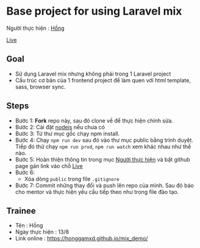 # Base project for using Laravel mix 

Người thực hiện : [Hồng](https://github.com/honggamxd)

[Live](https://honggamxd.github.io/mix_demo/)

## Goal

- Sử dụng Laravel mix nhưng không phải trong 1 Laravel project
- Cấu trúc cơ bản của 1 frontend project để làm quen với html template, sass,
browser sync.

## Steps

- Bước 1: **Fork** repo này, sau đó clone về để thực hiện chỉnh sửa.
- Bước 2: Cài đặt [nodejs](https://nodejs.org/en/) nếu chưa có
- Bước 3: Từ thư mục gốc chạy npm install.
- Bước 4: Chạy `npm run dev` sau đó vào thư mục public bằng trình duyệt. Tiếp đó thử chạy `npm run prod`, `npm run watch` xem khác nhau như thế nào.
- Bước 5: Hoàn thiện thông tin trong mục [Người thực hiện](#trainee) và bật github page gán link vào chỗ [Live](link-github-page)
- Bước 6: 
  - Xóa dòng `public` trong file `.gitignore`
- Bước 7: Commit những thay đổi và push lên repo của mình. Sau đó báo cho mentor và thực hiện yêu cầu tiếp theo như trong file đào tạo.


## Trainee

- Tên : Hồng
- Ngày thực hiện : 13/8
- Link online : https://honggamxd.github.io/mix_demo/